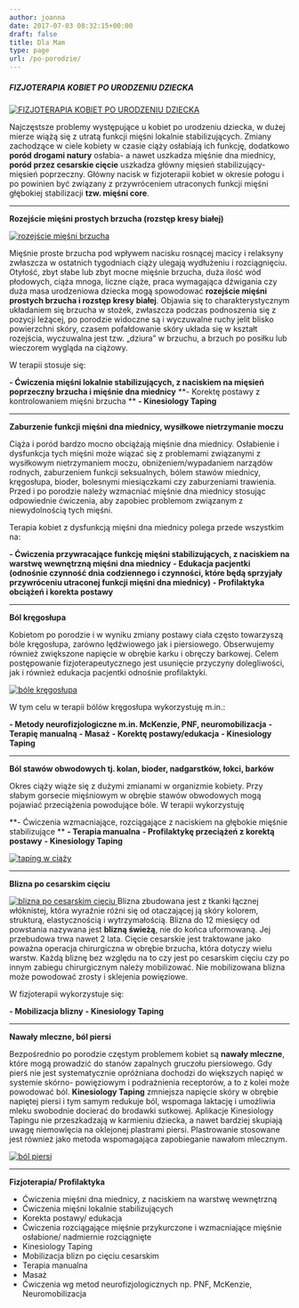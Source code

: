 ```yaml
---
author: joanna
date: 2017-07-03 08:32:15+00:00
draft: false
title: Dla Mam
type: page
url: /po-porodzie/
---
```


##### FIZJOTERAPIA KOBIET PO URODZENIU DZIECKA


[![FIZJOTERAPIA KOBIET PO URODZENIU DZIECKA](http://fizjoterapia-rzeszow.com.pl/wp-content/uploads/2017/07/1-300x157.jpg)
](http://fizjoterapia-rzeszow.com.pl/dla-mam/)

Najczęstsze problemy występujące u kobiet po urodzeniu dziecka, w dużej mierze wiążą się z utratą funkcji mięśni lokalnie stabilizujących. Zmiany zachodzące w ciele kobiety w czasie ciąży osłabiają ich funkcję, dodatkowo **poród drogami natury** osłabia- a nawet uszkadza mięśnie dna miednicy, **poród przez cesarskie cięcie** uszkadza główny mięsień stabilizujący- mięsień poprzeczny. Główny nacisk w fizjoterapii kobiet w okresie połogu i po powinien być związany z przywróceniem utraconych funkcji mięśni głębokiej stabilizacji **tzw. mięśni core**.









* * *





**Rozejście mięśni prostych brzucha (rozstęp kresy białej)**

[![rozejście mięśni brzucha](http://fizjoterapia-rzeszow.com.pl/wp-content/uploads/2017/07/2-1-300x295.jpg)
](http://fizjoterapia-rzeszow.com.pl/dla-mam/)

Mięśnie proste brzucha pod wpływem nacisku rosnącej macicy i relaksyny zwłaszcza w ostatnich tygodniach ciąży ulegają wydłużeniu i rozciągnięciu. Otyłość, zbyt słabe lub zbyt mocne mięśnie brzucha, duża ilość wód płodowych, ciąża mnoga, liczne ciąże, praca wymagająca dźwigania czy duża masa urodzeniowa dziecka mogą spowodować **rozejście mięśni prostych brzucha i rozstęp kresy białej**. Objawia się to charakterystycznym układaniem się brzucha w stożek, zwłaszcza podczas podnoszenia się z pozycji leżącej, po porodzie widoczne są i wyczuwalne ruchy jelit blisko powierzchni skóry, czasem pofałdowanie skóry układa się w kształt rozejścia, wyczuwalna jest tzw. „dziura” w brzuchu, a brzuch po posiłku lub wieczorem wygląda na ciążowy.

W terapii stosuje się:

**- Ćwiczenia mięśni lokalnie stabilizujących, z naciskiem na mięsień poprzeczny brzucha i mięśnie dna miednicy**
**- Korektę postawy z kontrolowaniem mięśni brzucha **
**- Kinesiology Taping**





* * *





**Zaburzenie funkcji mięśni dna miednicy, wysiłkowe nietrzymanie moczu**

Ciąża i poród bardzo mocno obciążają mięśnie dna miednicy. Osłabienie i dysfunkcja tych mięśni może wiązać się z problemami związanymi z wysiłkowym nietrzymaniem moczu, obniżeniem/wypadaniem narządów rodnych, zaburzeniem funkcji seksualnych, bólem stawów miednicy, kręgosłupa, bioder, bolesnymi miesiączkami czy zaburzeniami trawienia. Przed i po porodzie należy wzmacniać mięśnie dna miednicy stosując odpowiednie ćwiczenia, aby zapobiec problemom związanym z niewydolnością tych mięśni.

Terapia kobiet z dysfunkcją mięśni dna miednicy polega przede wszystkim na:

**- Ćwiczenia przywracające funkcję mięśni stabilizujących, z naciskiem na warstwę wewnętrzną mięśni dna miednicy**
**- Edukacja pacjentki (odnośnie czynność dnia codziennego i czynności, które będą sprzyjały przywróceniu utraconej funkcji mięśni dna miednicy)**
**- Profilaktyka obciążeń i korekta postawy**



* * *





**Ból kręgosłupa**

Kobietom po porodzie i w wyniku zmiany postawy ciała często towarzyszą bóle kręgosłupa, zarówno lędźwiowego jak i piersiowego. Obserwujemy również zwiększone napięcie w obrębie karku i obręczy barkowej. Celem postępowanie fizjoterapeutycznego jest usunięcie przyczyny dolegliwości, jak i również edukacja pacjentki odnośnie profilaktyki.

[![bóle kręgosłupa](http://fizjoterapia-rzeszow.com.pl/wp-content/uploads/2017/07/3.jpg)
](http://fizjoterapia-rzeszow.com.pl/dla-mam/)

W tym celu w terapii bólów kręgosłupa wykorzystuję m.in.:

**- Metody neurofizjologiczne m.in. McKenzie, PNF, neuromobilizacja**
**- Terapię manualną**
**- Masaż**
**- Korektę postawy/edukacja**
**- Kinesiology Taping**



* * *





**Ból stawów obwodowych tj. kolan, bioder, nadgarstków, łokci, barków**

Okres ciąży wiąże się z dużymi zmianami w organizmie kobiety. Przy słabym gorsecie mięśniowym w obrębie stawów obwodowych mogą pojawiać przeciążenia powodujące bóle. W terapii wykorzystuję

**- Ćwiczenia wzmacniające, rozciągające z naciskiem na głębokie mięśnie stabilizujące **
**- Terapia manualna**
**- Profilaktykę przeciążeń z korektą postawy**
**- Kinesiology Taping**

[![taping w ciąży](http://fizjoterapia-rzeszow.com.pl/wp-content/uploads/2017/07/4.jpg)
](http://fizjoterapia-rzeszow.com.pl/dla-mam/)



* * *





**Blizna po cesarskim cięciu**

[![blizna po cesarskim cięciu](http://fizjoterapia-rzeszow.com.pl/wp-content/uploads/2017/07/5.jpg)
](http://fizjoterapia-rzeszow.com.pl/dla-mam/)Blizna zbudowana jest z tkanki łącznej włóknistej, która wyraźnie różni się od otaczającej ją skóry kolorem, strukturą, elastycznością i wytrzymałością. Blizna do 12 miesięcy od powstania nazywana jest **blizną świeżą**, nie do końca uformowaną. Jej przebudowa trwa nawet 2 lata. Cięcie cesarskie jest traktowane jako poważna operacja chirurgiczna w obrębie brzucha, która dotyczy wielu warstw. Każdą bliznę bez względu na to czy jest po cesarskim cięciu czy po innym zabiegu chirurgicznym należy mobilizować. Nie mobilizowana blizna może powodować zrosty i sklejenia powięziowe.



W fizjoterapii wykorzystuje się:

**- Mobilizacja blizny**
**- Kinesiology Taping**







* * *





**Nawały mleczne, ból piersi**

Bezpośrednio po porodzie częstym problemem kobiet są **nawały mleczne**, które mogą prowadzić do stanów zapalnych gruczołu piersiowego. Gdy pierś nie jest systematycznie opróżniana dochodzi do większych napięć w systemie skórno- powięziowym i podrażnienia receptorów, a to z kolei może powodować ból. **Kinesiology Taping** zmniejsza napięcie skóry w obrębie napiętej piersi i tym samym redukuje ból, wspomaga laktację i umożliwia mleku swobodnie docierać do brodawki sutkowej. Aplikacje Kinesiology Tapingu nie przeszkadzają w karmieniu dziecka, a nawet bardziej skupiają uwagę niemowlęcia na oklejonej plastrami piersi. Plastrowanie stosowane jest również jako metoda wspomagająca zapobieganie nawałom mlecznym.

[![ból piersi](http://fizjoterapia-rzeszow.com.pl/wp-content/uploads/2017/07/7.jpg)
](http://fizjoterapia-rzeszow.com.pl/dla-mam/)





* * *





**Fizjoterapia/ Profilaktyka**

- Ćwiczenia mięśni dna miednicy, z naciskiem na warstwę wewnętrzną
- Ćwiczenia mięśni lokalnie stabilizujących
- Korekta postawy/ edukacja
- Ćwiczenia rozciągające mięśnie przykurczone i wzmacniające mięśnie osłabione/ nadmiernie rozciągnięte
- Kinesiology Taping
- Mobilizacja blizn po cięciu cesarskim
- Terapia manualna
- Masaż
- Ćwiczenia wg metod neurofizjologicznych np. PNF, McKenzie, Neuromobilizacja
